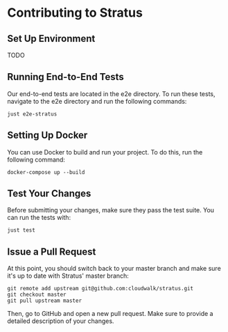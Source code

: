 # Contributing to Stratus

## Set Up Environment
TODO

## Running End-to-End Tests

Our end-to-end tests are located in the e2e directory. To run these tests, navigate to the e2e directory and run the following commands:

````
just e2e-stratus
````

## Setting Up Docker

You can use Docker to build and run your project. To do this, run the following command:

````
docker-compose up --build
````

## Test Your Changes

Before submitting your changes, make sure they pass the test suite. You can run the tests with:

````
just test
````

## Issue a Pull Request
At this point, you should switch back to your master branch and make sure it's up to date with Stratus' master branch:
````
git remote add upstream git@github.com:cloudwalk/stratus.git
git checkout master
git pull upstream master
````
Then, go to GitHub and open a new pull request. Make sure to provide a detailed description of your changes.

